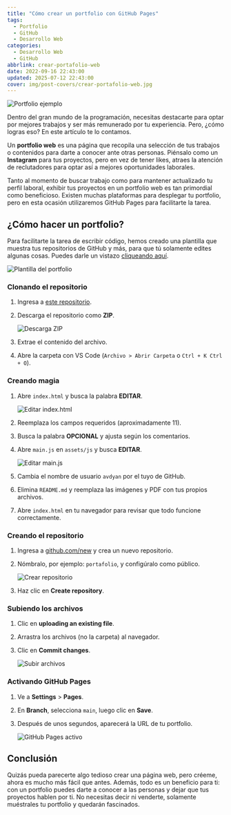 ```yaml
---
title: "Cómo crear un portfolio con GitHub Pages"
tags:
  - Portfolio
  - GitHub
  - Desarrollo Web
categories: 
  - Desarrollo Web
  - GitHub
abbrlink: crear-portafolio-web
date: 2022-09-16 22:43:00
updated: 2025-07-12 22:43:00
cover: img/post-covers/crear-portafolio-web.jpg
---
```


![Portfolio ejemplo](/blog/img/post-covers/crear-portafolio-web.jpg)

Dentro del gran mundo de la programación, necesitas destacarte para optar por mejores trabajos y ser más remunerado por tu experiencia. Pero, ¿cómo logras eso? En este artículo te lo contamos.

Un **portfolio web** es una página que recopila una selección de tus trabajos o contenidos para darte a conocer ante otras personas. Piénsalo como un **Instagram** para tus proyectos, pero en vez de tener likes, atraes la atención de reclutadores para optar así a mejores oportunidades laborales.

Tanto al momento de buscar trabajo como para mantener actualizado tu perfil laboral, exhibir tus proyectos en un portfolio web es tan primordial como beneficioso. Existen muchas plataformas para desplegar tu portfolio, pero en esta ocasión utilizaremos GitHub Pages para facilitarte la tarea.

## ¿Cómo hacer un portfolio?

Para facilitarte la tarea de escribir código, hemos creado una plantilla que muestra tus repositorios de GitHub y más, para que tú solamente edites algunas cosas. Puedes darle un vistazo [cliqueando aquí](https://avdyan.github.io/portfolio/).

![Plantilla del portfolio](https://blogger.googleusercontent.com/img/b/R29vZ2xl/AVvXsEil6m5AqTacIOoT41I1gLqOll5OAHL6Ao8sjndoIt_VsKSnTrOB3qDRpMtiVTxsLS7FvdJSBD-yOB8-OATzWVsekoqlmEdYYVN5HGgUeeV_7WUDYDi3yWnQyo9qiP7FHOvPvgPWk40ksiwhPXKiqlfTdVSQtJSLev8XFWcHsKQHd9_8k8HxdOTW9vQo/s1600/Captura%20web_15-9-2022_22616_.jpeg)

### Clonando el repositorio

1. Ingresa a [este repositorio](https://github.com/avdyan/portfolio).
2. Descarga el repositorio como **ZIP**.

   ![Descarga ZIP](https://blogger.googleusercontent.com/img/b/R29vZ2xl/AVvXsEgoMoc7XWR2adoG0C87fmAHhHZZwnl9_MEbGSWJsYozIwdRKpzEXoFwMuSFtfOqtghmRg1_CT214KlRrrs9dXEWvtEQT_eohea3N5wz0lWbKbAat8aXspuvKuSHMzr1hb-AOdou8WZz2YmqJ4y8O5OtEVcyTShIxxqGfyKR4tqBXReKf407eFcQhPI9/s1600/cap2.png)

3. Extrae el contenido del archivo.
4. Abre la carpeta con VS Code (`Archivo > Abrir Carpeta` o `Ctrl + K Ctrl + O`).

### Creando magia

1. Abre `index.html` y busca la palabra **EDITAR**.

   ![Editar index.html](https://blogger.googleusercontent.com/img/b/R29vZ2xl/AVvXsEisNAulRVVnmrHDLS0gpKvzwvo5AQ5lQFbGCZAy1AIjyTk1gU0uEwnook2ucW2b2_e1IcUp0vIDx6dnkSpNdJC3wcesW0SU1miE1pDNpZs0Jj_uJHlAklVfigMCT1EdiNdYmsmJLwOg2XoyySHYabdljsLhvZIOqr38skBqHbC9I7WAI2dMLr_lb1rt/s1600/cap3.png)

2. Reemplaza los campos requeridos (aproximadamente 11).
3. Busca la palabra **OPCIONAL** y ajusta según los comentarios.

4. Abre `main.js` en `assets/js` y busca **EDITAR**.

   ![Editar main.js](https://blogger.googleusercontent.com/img/b/R29vZ2xl/AVvXsEggPuD0ezcRRM6AMLQylm3XMjKr8omJe4LKIKvKAeoV9vr81O41bScwhgXzqX4YgvnVthR2_82PnW2qKoXtpu8Tv0CF0B0-qb4a12d3qlCG52ghfoDbtSnM7ppktgK3XZO3Wv-TYVK2uMnvOZPt27hLnwV5eAR8h0lQeNDpRu4LkKCqfg_GDBgYMJ4W/s1600/cap7.png)

5. Cambia el nombre de usuario `avdyan` por el tuyo de GitHub.
6. Elimina `README.md` y reemplaza las imágenes y PDF con tus propios archivos.
7. Abre `index.html` en tu navegador para revisar que todo funcione correctamente.

### Creando el repositorio

1. Ingresa a [github.com/new](https://github.com/new) y crea un nuevo repositorio.
2. Nómbralo, por ejemplo: `portafolio`, y configúralo como público.

   ![Crear repositorio](https://blogger.googleusercontent.com/img/b/R29vZ2xl/AVvXsEg0ZEgNymH_5z4JxlD17yuSWmf3t4TSUK81Tet2nEdVsRXz4iq0WKKcnk-WF9I7Y9hF6Z-SrT2Tz7filVbuFWIiz3gBQ80mI8szmBzliIXl8grSte_BmRX-0HBoKCvdye2kpHN8aNDXh0c7h7tPlfHomWD_8BcP0ee6R9sD8M6zlAXWjrWUf2q86d53/s1600/cap1.png)

3. Haz clic en **Create repository**.

### Subiendo los archivos

1. Clic en **uploading an existing file**.
2. Arrastra los archivos (no la carpeta) al navegador.
3. Clic en **Commit changes**.

   ![Subir archivos](https://blogger.googleusercontent.com/img/b/R29vZ2xl/AVvXsEhNKCGXvsrhIz5BSAA-Y-me7nvQmz0EEh6Wx30TqgfSTD1LzAxCiGik2IMymXH3WNNsWZUc_1Bh1FicsOoGb1x82QTNn8N6kYHBdLTKL3pAwXIh11-u-mJmXQe1KoExjLCBiwpF3YgpVyfLnwM8otjnYAqvQDGsHAIViPknJPDfW_El03S3GQheA2_j/s1600/cap9.gif)

### Activando GitHub Pages

1. Ve a **Settings** > **Pages**.
2. En **Branch**, selecciona `main`, luego clic en **Save**.
3. Después de unos segundos, aparecerá la URL de tu portfolio.

   ![GitHub Pages activo](https://blogger.googleusercontent.com/img/b/R29vZ2xl/AVvXsEg4SVF31HqKEygRVLEJNRQwUh1EgLQQfRcLbpb4SIO5biwbV2g_JV_8iQxrYmBHBUhqbDNXRvwP0PdUFwh_PNXwQiJ6vWP266_ek_UHxCRW_vgDjTVGk2OJ3-ZomeWlhOhgcHPghUJtJXOZi43WziguHAXa8dKhy-QBKFi34wxG831UvlmkGkMCycvK/s1600/cap14.png)

## Conclusión

Quizás pueda parecerte algo tedioso crear una página web, pero créeme, ahora es mucho más fácil que antes. Además, todo es un beneficio para ti: con un portfolio puedes darte a conocer a las personas y dejar que tus proyectos hablen por ti. No necesitas decir ni venderte, solamente muéstrales tu portfolio y quedarán fascinados.